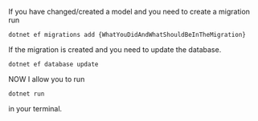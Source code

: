 If you have changed/created a model and you need to create a migration run

```dotnet ef migrations add {WhatYouDidAndWhatShouldBeInTheMigration}```

If the migration is created and you need to update the database.

```dotnet ef database update```

NOW I allow you to run

```dotnet run```

in your terminal.
